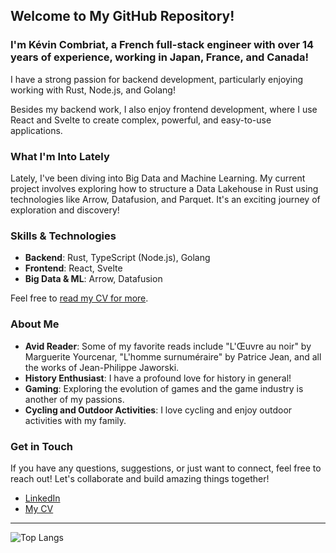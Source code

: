 ## Welcome to My GitHub Repository!

### I'm Kévin Combriat, a French full-stack engineer with over 14 years of experience, working in Japan, France, and Canada!

I have a strong passion for backend development, particularly enjoying working with Rust, Node.js, and Golang!

Besides my backend work, I also enjoy frontend development, where I use React and Svelte to create complex, powerful, and easy-to-use applications.

### What I'm Into Lately

Lately, I've been diving into Big Data and Machine Learning. My current project involves exploring how to structure a Data Lakehouse in Rust using technologies like Arrow, Datafusion, and Parquet. It's an exciting journey of exploration and discovery!

### Skills & Technologies

- **Backend**: Rust, TypeScript (Node.js), Golang
- **Frontend**: React, Svelte
- **Big Data & ML**: Arrow, Datafusion

Feel free to [read my CV for more](https://gaku-sei.github.io/combriat_kevin/resume).

### About Me

- **Avid Reader**: Some of my favorite reads include "L'Œuvre au noir" by Marguerite Yourcenar, "L'homme surnuméraire" by Patrice Jean, and all the works of Jean-Philippe Jaworski.
- **History Enthusiast**: I have a profound love for history in general!
- **Gaming**: Exploring the evolution of games and the game industry is another of my passions.
- **Cycling and Outdoor Activities**: I love cycling and enjoy outdoor activities with my family.

### Get in Touch

If you have any questions, suggestions, or just want to connect, feel free to reach out! Let's collaborate and build amazing things together!

- [LinkedIn](https://www.linkedin.com/in/k%C3%A9vin-combriat-62555699/)
- [My CV](https://gaku-sei.github.io/combriat_kevin/resume)

---


![Top Langs](https://github-readme-stats.vercel.app/api/top-langs/?username=gaku-sei&hide=html,javascript,purescript,dhall,coffeescript,svelte&langs_count=8&layout=compact&theme=tokyonight)
